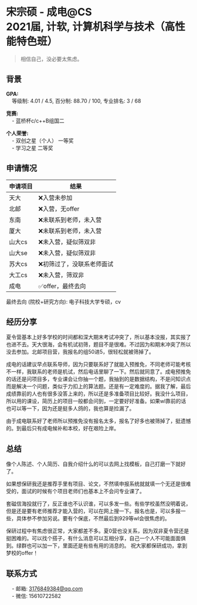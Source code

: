 # 宋宗硕 - 成电@CS<br>2021届, 计软, 计算机科学与技术（高性能特色班）
> 相信自己，没必要太焦虑。<br>

## 背景
**GPA:**<br>
&nbsp;&nbsp;&nbsp;&nbsp;等级制: 4.01 / 4.5, 百分制: 88.70 / 100, 专业排名: 3 / 68

**竞赛:**<br>
&nbsp;&nbsp;&nbsp;&nbsp;- 蓝桥杯c/c++B组国二<br>

**个人荣誉:**<br>
&nbsp;&nbsp;&nbsp;&nbsp;- 双创之星（个人） 一等奖<br>
&nbsp;&nbsp;&nbsp;&nbsp;- 学习之星 二等奖<br>

## 申请情况

|  申请项目   | 结果 |
|  ----  | ----  |
| 天大  | ❌入营未参加 |
| 北邮  | ❌入营，无offer |
| 东南  | ❌未联系到老师，未入营 |
| 厦大  | ❌未联系到老师，未入营 |
| 山大cs  | ❌未入营，疑似筛双非 |
| 山大se  | ❌未入营，疑似筛双非 |
| 苏大cs  | ❌初筛过了，没联系老师面试 |
| 大工cs  | ❌未入营，筛双非 |
| 成电  | ✅offer，最终去向 |

最终去向 (院校+研究方向): 电子科技大学专硕，cv

## 经历分享
夏令营基本上好多学校的时间都和深大期末考试冲突了，所以基本没报，其实报了也进不去。天大很海，会有机试初筛，题目不是很难。不过因为和期末冲突了所以没去参加。北邮项目营，我报名的组50进5，很轻松就被筛掉了。

成电的话建议早点联系导师，因为只要联系好了就能入预推免，不同老师可能考核不一样，我联系的老师是机试，然后电话里聊了一下。然后就同意了。成电预推免的话还是问项目多，专业课会让你抽一个题，我抽到的是数据结构，不是问知识点而是解决一个问题，类似于力扣上的算法题。还是有一定难度的。据我了解，最后成绩靠前的人也有很多没答上来的，所以还是多准备项目比较好。我没什么项目，所以用的课设，简历上的项目一般都会问到，一定要好好准备。如果wl靠前的话也可以等一下，因为还是挺多人鸽的，我也算是捡漏了。

由于成电联系好了老师所以预推免没有报名太多，报名了好多也被筛掉了，挺遗憾的。到最后只有成电候补和本校，好在艰险上岸。

## 总结
像个人陈述、个人简历、自我介绍什么的可以去网上找模板，自己打磨一下就好了。

如果想保研我还是推荐手里有项目、论文，不然填申报系统就就填一个无还是很难受的，面试的时候有个项目老师们也基本上不会问专业课了。

套磁信海投就行了，反正谁也不认识谁，可以多发一些。有些学校虽然没明着说，但是还是要有老师推荐才能入营的，可以在网上搜一下。报名也是，可以多报一些，具体参不参加另说。要有个保底，不然最后到929等wl会很焦虑的。

保研过程中有焦虑很正常，大家都差不多。夏0营也没关系，因为双非夏令营还是挺困难的。可以找个搭子，有什么消息可以互相分享，自己一个人不可能面面俱到。绿群也可以加一下，里面还是有些有用的消息的。
祝大家都保研成功，拿到梦校的offer！

## 联系方式
&nbsp;&nbsp;&nbsp;&nbsp;- 邮箱: 3176849384@qq.com<br>
&nbsp;&nbsp;&nbsp;&nbsp;- 微信: 15610722582<br>
